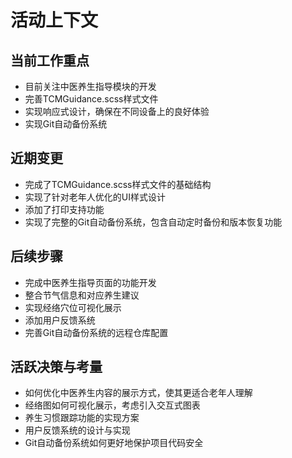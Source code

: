 # 活动上下文

## 当前工作重点
- 目前关注中医养生指导模块的开发
- 完善TCMGuidance.scss样式文件
- 实现响应式设计，确保在不同设备上的良好体验
- 实现Git自动备份系统

## 近期变更
- 完成了TCMGuidance.scss样式文件的基础结构
- 实现了针对老年人优化的UI样式设计
- 添加了打印支持功能
- 实现了完整的Git自动备份系统，包含自动定时备份和版本恢复功能

## 后续步骤
- 完成中医养生指导页面的功能开发
- 整合节气信息和对应养生建议
- 实现经络穴位可视化展示
- 添加用户反馈系统
- 完善Git自动备份系统的远程仓库配置

## 活跃决策与考量
- 如何优化中医养生内容的展示方式，使其更适合老年人理解
- 经络图如何可视化展示，考虑引入交互式图表
- 养生习惯跟踪功能的实现方案
- 用户反馈系统的设计与实现
- Git自动备份系统如何更好地保护项目代码安全 